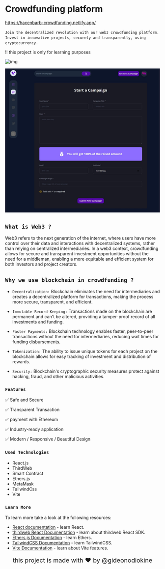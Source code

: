 # Crowdfunding platform
<https://hacenbarb-crowdfunding.netlify.app/>

`Join the decentralized revolution with our web3 crowdfunding platform. Invest in innovative projects, securely and transparently, using cryptocurrency.`

‼ this project is only for learning purposes

![img](images_for_preview/j3.jpg)

![img](images_for_preview/2.jpg)

## `What is Web3 ?`

Web3 refers to the next generation of the internet, where users have more control over their data and interactions with decentralized systems, rather than relying on centralized intermediaries. In a web3 context, crowdfunding allows for secure and transparent investment opportunities without the need for a middleman, enabling a more equitable and efficient system for both investors and project creators.

## `Why we use blockchain in crowdfunding ?`

* `Decentralization:` Blockchain eliminates the need for intermediaries and creates a decentralized platform for transactions, making the process more secure, transparent, and efficient.

* `Immutable Record-Keeping:` Transactions made on the blockchain are permanent and can't be altered, providing a tamper-proof record of all investments and funding.

* `Faster Payments:` Blockchain technology enables faster, peer-to-peer transactions without the need for intermediaries, reducing wait times for funding disbursements.

* `Tokenization:` The ability to issue unique tokens for each project on the blockchain allows for easy tracking of investment and distribution of rewards.

* `Security:` Blockchain's cryptographic security measures protect against hacking, fraud, and other malicious activities.

### `Features`

  ✅ Safe and Secure

  ✅ Transparent Transaction

  ✅ payment with Ethereum

  ✅ Industry-ready application

  ✅ Modern / Responsive / Beautiful  Design

### `Used Technologies`

* React.js
* ThirdWeb
* Smart Contract
* Ethers.js
* MetaMask
* TailwindCss
* Vite

### `Learn More`

To learn more take a look at the following resources:

* [React documentation](https://reactjs.org/) - learn React.
* [thirdweb React Documentation](https://docs.thirdweb.com/react) - learn about thirdweb React SDK.
* [Ethers.js Documentation](https://docs.ethers.org/v5/) - learn Ethers.
* [TailwindCSS Documentation](https://tailwindcss.com/) - learn TailwindCSS.
* [Vite Documentation](https://vitejs.dev/guide/) - learn about Vite features.

<p style="text-align: center;font-size:1.25rem">this project is made with ♥ by <a href="https://github.com/gideonodiokine" target="_blank" style="color:light-blue;text-decoration:none">@gideonodiokine</a></p>
